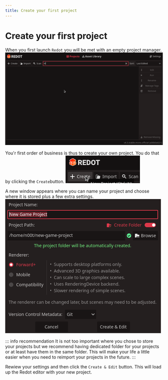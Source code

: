```yaml
---
title: Create your first project
---
```


# Create your first project
When you first launch `Redot` you will be met with an empty project manager.
![The Redot project manager](../../assets/images/3d-3rdp-action-rpg/project-manager-empty.png)

You'r first order of business is thus to create your own project. You do that by
clicking the `Create`button.
![The create new project button](../../assets/images/3d-3rdp-action-rpg/project-manager-create-button.png)

A new window appears where you can name your project and choose where it is stored
plus a few extra settings.
![Create project window](../../assets/images/3d-3rdp-action-rpg/new-project-window.png)

::: info recommendation
It is not too important where you chose to store your projects but we recommend having
dedicated folder for your projects or at least have them in the same folder. This
will make your life a little easier when you need to reimport your projects in the future.
:::

Rewiew your settings and then click the `Create & Edit` button. This will load up the
Redot editor with your new project.
